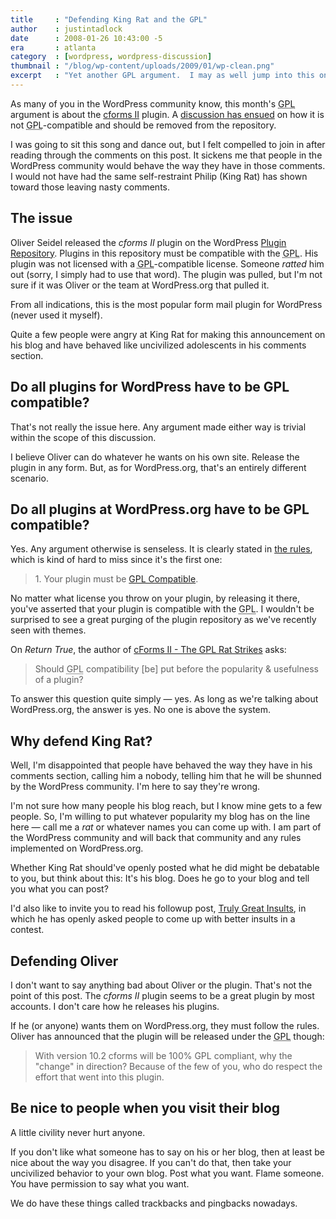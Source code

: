 ```yaml
---
title     : "Defending King Rat and the GPL"
author    : justintadlock
date      : 2008-01-26 10:43:00 -5
era       : atlanta
category  : [wordpress, wordpress-discussion]
thumbnail : "/blog/wp-content/uploads/2009/01/wp-clean.png"
excerpt   : "Yet another GPL argument.  I may as well jump into this one and make a few statements about plugins on WordPress.org."
---
```


As many of you in the WordPress community know, this month's <acronym title="GNU General Public Licence">GPL</acronym> argument is about the <a href="http://www.deliciousdays.com/cforms-plugin" title="cforms II">cforms II</a> plugin.  A <a href="http://www.kingrat.us/2009/01/cforms-ii-not-gpl-compatible" title="cforms II is not GPL-compatible">discussion has ensued</a> on how it is not <acronym title="GNU General Public Licence">GPL</acronym>-compatible and should be removed from the repository.

I was going to sit this song and dance out, but I felt compelled to join in after reading through the comments on this post.  It sickens me that people in the WordPress community would behave the way they have in those comments.  I would not have had the same self-restraint Philip (King Rat) has shown toward those leaving nasty comments.

<h2>The issue</h2>

Oliver Seidel released the <em>cforms II</em> plugin on the WordPress <a href="http://wordpress.org/extend/plugins" title="WP plugin repository">Plugin Repository</a>.  Plugins in this repository must be compatible with the <acronym title="GNU General Public Licence">GPL</acronym>.  His plugin was not licensed with a <acronym title="GNU General Public Licence">GPL</acronym>-compatible license.  Someone <em>ratted</em> him out (sorry, I simply had to use that word).  The plugin was pulled, but I'm not sure if it was Oliver or the team at WordPress.org that pulled it.

From all indications, this is the most popular form mail plugin for WordPress (never used it myself).

Quite a few people were angry at King Rat for making this announcement on his blog and have behaved like uncivilized  adolescents in his comments section.

<h2>Do all plugins for WordPress have to be GPL compatible?</h2>

That's not really the issue here.  Any argument made either way is trivial within the scope of this discussion.

I believe Oliver can do whatever he wants on his own site.  Release the plugin in any form.  But, as for WordPress.org, that's an entirely different scenario.

<h2>Do all plugins at WordPress.org have to be GPL compatible?</h2>

Yes.  Any argument otherwise is senseless.  It is clearly stated in <a href="http://wordpress.org/extend/plugins/about/" title="Plugin repository about page">the rules</a>, which is kind of hard to miss since it's the first one:

<blockquote>
1. Your plugin must be <a href="http://www.gnu.org/philosophy/license-list.html#GPLCompatibleLicenses">GPL Compatible</a>.
</blockquote>

No matter what license you throw on your plugin, by releasing it there, you've asserted that your plugin is compatible with the <acronym title="GNU General Public Licence">GPL</acronym>.  I wouldn't be surprised to see a great purging of the plugin repository as we've recently seen with themes.

On <em>Return True</em>, the author of <a href="http://return-true.com/cforms-ii-the-rat-strikes/445/" title="cForms II - The GPL Rat Strikes">cForms II - The GPL Rat Strikes</a> asks:

<blockquote>
Should <acronym title="GNU General Public Licence">GPL</acronym> compatibility [be] put before the popularity &amp; usefulness of a plugin?
</blockquote>

To answer this question quite simply &mdash; yes.  As long as we're talking about WordPress.org, the answer is yes.  No one is above the system.

<h2>Why defend King Rat?</h2>

Well, I'm disappointed that people have behaved the way they have in his comments section, calling him a nobody, telling him that he will be shunned by the WordPress community.  I'm here to say they're wrong.

I'm not sure how many people his blog reach, but I know mine gets to a few people.  So, I'm willing to put whatever popularity my blog has on the line here &mdash; call me a <em>rat</em> or whatever names you can come up with.  I am part of the WordPress community and will back that community and any rules implemented on WordPress.org.

Whether King Rat should've openly posted what he did might be debatable to you, but think about this:  It's his blog.  Does he go to your blog and tell you what you can post?

I'd also like to invite you to read his followup post, <a href="http://www.kingrat.us/2009/01/truly-great-insults" title="Truly Great Insults">Truly Great Insults</a>, in which he has openly asked people to come up with better insults in a contest.

<h2>Defending Oliver</h2>

I don't want to say anything bad about Oliver or the plugin.  That's not the point of this post.  The <em>cforms II</em> plugin seems to be a great plugin by most accounts.  I don't care how he releases his plugins.

If he (or anyone) wants them on WordPress.org, they must follow the rules.  Oliver has announced that the plugin will be released under the <acronym title="GNU General Public Licence">GPL</acronym> though:

<blockquote>
With version 10.2 cforms will be 100% GPL compliant, why the "change" in direction? Because of the few of you, who do respect the effort that went into this plugin.
</blockquote>

<h2>Be nice to people when you visit their blog</h2>

A little civility never hurt anyone.

If you don't like what someone has to say on his or her blog, then at least be nice about the way you disagree.  If you can't do that, then take your uncivilized behavior to your own blog.  Post what you want.  Flame someone.  You have permission to say what you want.

We do have these things called trackbacks and pingbacks nowadays.
